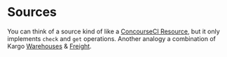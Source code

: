 # Sources

You can think of a source kind of like a [ConcourseCI Resource](https://concourse-ci.org/resources.html), but it only implements `check` and `get` operations. Another analogy a combination of Kargo [Warehouses](https://docs.kargo.io/user-guide/core-concepts/#warehouses) & [Freight](https://docs.kargo.io/user-guide/core-concepts/#freight).